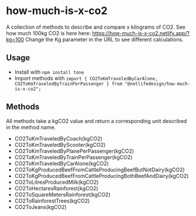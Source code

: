 # how-much-is-x-co2
A collection of methods to describe and compare x kilograms of CO2.
See how much 100kg CO2 is here here: https://how-much-is-x-co2.netlify.app/?kg=100
Change the Kg parameter in the URL to see different calculations.

## Usage

* Install with `npm install tone`
* Import methods with `import { CO2ToKmTraveledByCarAlone, CO2ToKmTraveledByTrainPerPassenger } from "@netlifedesign/how-much-is-x-co2";`

## Methods

All methods take a kgCO2 value and return a corresponding unit described in the method name.

* CO2ToKmTraveledByCoach(kgCO2)
* CO2ToKmTraveledByScooter(kgCO2)
* CO2ToKmTraveledByPlanePerPassenger(kgCO2)
* CO2ToKmTraveledByTrainPerPassenger(kgCO2)
* CO2ToKmTraveledByCarAlone(kgCO2)
* CO2ToKgProducedBeefFromCattleProducingBeefButNotDairy(kgCO2)
* CO2ToKgProducedBeefFromCattleProducingBothBeefAndDairy(kgCO2)
* CO2ToLitresProducedMilk(kgCO2)
* CO2ToHectaresRainforest(kgCO2)
* CO2ToSquareMetersRainforest(kgCO2)
* CO2ToRainforestTrees(kgCO2)
* CO2ToJeans(kgCO2)
